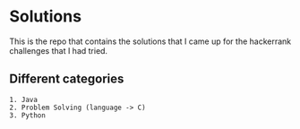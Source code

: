 # Solutions

This is the repo that contains the solutions that I came up for the hackerrank challenges that I had tried. 

## Different categories

    1. Java
    2. Problem Solving (language -> C)
    3. Python
    
